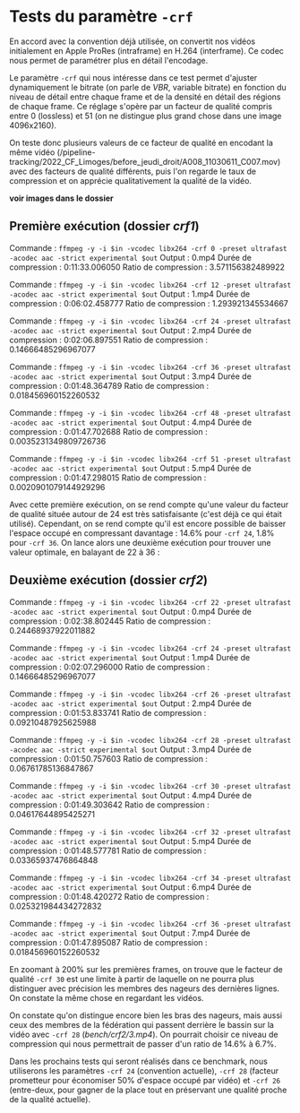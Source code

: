 Tests du paramètre `-crf`
===
En accord avec la convention déjà utilisée, on convertit nos vidéos initialement en Apple ProRes (intraframe) en H.264 (interframe). Ce codec nous permet de paramétrer plus en détail l'encodage.

Le paramètre `-crf` qui nous intéresse dans ce test permet d'ajuster dynamiquement le bitrate (on parle de _VBR_, variable bitrate) en fonction du niveau de détail entre chaque frame et de la densité en détail des régions de chaque frame. Ce réglage s'opère par un facteur de qualité compris entre 0 (lossless) et 51 (on ne distingue plus grand chose dans une image 4096x2160). 

On teste donc plusieurs valeurs de ce facteur de qualité en encodant la même vidéo (/pipeline-tracking/2022_CF_Limoges/before_jeudi_droit/A008_11030611_C007.mov) avec des facteurs de qualité différents, puis l'on regarde le taux de compression et on apprécie qualitativement la qualité de la vidéo.

**voir images dans le dossier**

Première exécution (dossier _crf1_)
---

Commande : `ffmpeg -y -i $in -vcodec libx264 -crf 0 -preset ultrafast -acodec aac -strict experimental $out`
Output : 0.mp4
Durée de compression : 0:11:33.006050
Ratio de compression : 3.571156382489922

Commande : `ffmpeg -y -i $in -vcodec libx264 -crf 12 -preset ultrafast -acodec aac -strict experimental $out`
Output : 1.mp4
Durée de compression : 0:06:02.458777
Ratio de compression : 1.293921345534667

Commande : `ffmpeg -y -i $in -vcodec libx264 -crf 24 -preset ultrafast -acodec aac -strict experimental $out`
Output : 2.mp4
Durée de compression : 0:02:06.897551
Ratio de compression : 0.14666485296967077

Commande : `ffmpeg -y -i $in -vcodec libx264 -crf 36 -preset ultrafast -acodec aac -strict experimental $out`
Output : 3.mp4
Durée de compression : 0:01:48.364789
Ratio de compression : 0.018456960152260532

Commande : `ffmpeg -y -i $in -vcodec libx264 -crf 48 -preset ultrafast -acodec aac -strict experimental $out`
Output : 4.mp4
Durée de compression : 0:01:47.702688
Ratio de compression : 0.0035231349809726736

Commande : `ffmpeg -y -i $in -vcodec libx264 -crf 51 -preset ultrafast -acodec aac -strict experimental $out`
Output : 5.mp4
Durée de compression : 0:01:47.298015
Ratio de compression : 0.0020901079144929296

Avec cette première exécution, on se rend compte qu'une valeur du facteur de qualité située autour de 24 est très satisfaisante (c'est déjà ce qui était utilisé). Cependant, on se rend compte qu'il est encore possible de baisser l'espace occupé en compressant davantage : 14.6% pour `-crf 24`, 1.8% pour `-crf 36`. On lance alors une deuxième exécution pour trouver une valeur optimale, en balayant de 22 à 36 :

Deuxième exécution (dossier _crf2_)
---

Commande : `ffmpeg -y -i $in -vcodec libx264 -crf 22 -preset ultrafast -acodec aac -strict experimental $out`
Output : 0.mp4
Durée de compression : 0:02:38.802445
Ratio de compression : 0.24468937922011882

Commande : `ffmpeg -y -i $in -vcodec libx264 -crf 24 -preset ultrafast -acodec aac -strict experimental $out`
Output : 1.mp4
Durée de compression : 0:02:07.296000
Ratio de compression : 0.14666485296967077

Commande : `ffmpeg -y -i $in -vcodec libx264 -crf 26 -preset ultrafast -acodec aac -strict experimental $out`
Output : 2.mp4
Durée de compression : 0:01:53.833741
Ratio de compression : 0.09210487925625988

Commande : `ffmpeg -y -i $in -vcodec libx264 -crf 28 -preset ultrafast -acodec aac -strict experimental $out`
Output : 3.mp4
Durée de compression : 0:01:50.757603
Ratio de compression : 0.06761785136847867

Commande : `ffmpeg -y -i $in -vcodec libx264 -crf 30 -preset ultrafast -acodec aac -strict experimental $out`
Output : 4.mp4
Durée de compression : 0:01:49.303642
Ratio de compression : 0.04617644895425271

Commande : `ffmpeg -y -i $in -vcodec libx264 -crf 32 -preset ultrafast -acodec aac -strict experimental $out`
Output : 5.mp4
Durée de compression : 0:01:48.577781
Ratio de compression : 0.03365937476864848

Commande : `ffmpeg -y -i $in -vcodec libx264 -crf 34 -preset ultrafast -acodec aac -strict experimental $out`
Output : 6.mp4
Durée de compression : 0:01:48.420272
Ratio de compression : 0.025321984434272832

Commande : `ffmpeg -y -i $in -vcodec libx264 -crf 36 -preset ultrafast -acodec aac -strict experimental $out`
Output : 7.mp4
Durée de compression : 0:01:47.895087
Ratio de compression : 0.018456960152260532

En zoomant à 200% sur les premières frames, on trouve que le facteur de qualité `-crf 30` est une limite à partir de laquelle on ne pourra plus distinguer avec précision les membres des nageurs des dernières lignes. On constate la même chose en regardant les vidéos.

On constate qu'on distingue encore bien les bras des nageurs, mais aussi ceux des membres de la fédération qui passent derrière le bassin sur la vidéo avec `-crf 28` (_bench/crf2/3.mp4_). On pourrait choisir ce niveau de compression qui nous permettrait de passer d'un ratio de 14.6% à 6.7%.

Dans les prochains tests qui seront réalisés dans ce benchmark, nous utiliserons les paramètres `-crf 24` (convention actuelle), `-crf 28` (facteur prometteur pour économiser 50% d'espace occupé par vidéo) et `-crf 26` (entre-deux, pour gagner de la place tout en préservant une qualité proche de la qualité actuelle).
